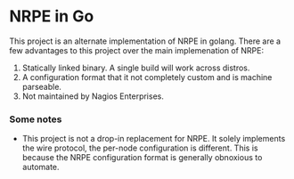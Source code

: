 NRPE in Go
=======

This project is an alternate implementation of NRPE in golang. There are a few
advantages to this project over the main implemenation of NRPE:

1. Statically linked binary. A single build will work across distros.
2. A configuration format that it not completely custom and is machine parseable.
3. Not maintained by Nagios Enterprises.

### Some notes

* This project is not a drop-in replacement for NRPE. It solely implements the
wire protocol, the per-node configuration is different. This is because the
NRPE configuration format is generally obnoxious to automate.

